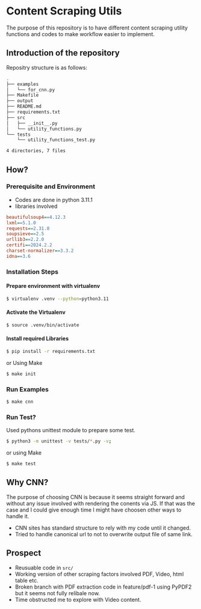 # Content Scraping Utils
The purpose of this repository is to have different content scraping utility functions and codes to make workflow 
easier to implement.

## Introduction of the repository
Repositry structure is as follows:

```bash
.
├── examples
│   └── for_cnn.py
├── Makefile
├── output
├── README.md
├── requirements.txt
├── src
│   ├── __init__.py
│   └── utility_functions.py
└── tests
    └── utility_functions_test.py

4 directories, 7 files
```

## How?
### Prerequisite and Environment
- Codes are done in python 3.11.1
- libraries involved
```ini
beautifulsoup4==4.12.3
lxml==5.1.0
requests==2.31.0
soupsieve==2.5
urllib3==2.2.0
certifi==2024.2.2
charset-normalizer==3.3.2
idna==3.6
```
### Installation Steps

#### Prepare environment with virtualenv
```bash
$ virtualenv .venv --python=python3.11
```
#### Activate the Virtualenv
```bash
$ source .venv/bin/activate
```
#### Install required Libraries
```bash
$ pip install -r requirements.txt
```

or Using Make

```bash
$ make init
```

### Run Examples
```bash
$ make cnn
```

### Run Test?
Used pythons unittest module to prepare some test.

```bash
$ python3 -m unittest -v tests/*.py -v;
```

or using Make

```bash
$ make test
```

## Why CNN?

The purpose of choosing CNN is because it seems straight forward and without 
any issue involved with rendering the conents via JS. If that was the case and I could give enough 
time I might have choosen other ways to handle it.
- CNN sites has standard structure to rely with my code until it changed.
- Tried to handle canonical url to not to overwrite output file of same link.

## Prospect
- Reusuable code in `src/`
- Working version of other scraping factors involved PDF, Video, html table etc.
- Broken branch with PDF extraction code in feature/pdf-1 using PyPDF2 but it seems not fully relibale now.
- Time obstructed me to explore with Video content.
